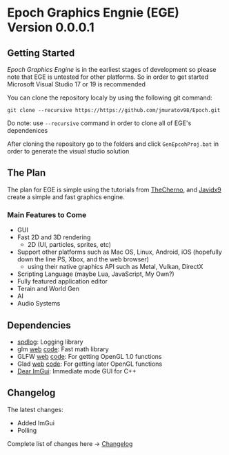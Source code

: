 # Epoch Graphics Engnie (EGE)  Version 0.0.0.1 #

## Getting Started ##
_Epoch Graphics Engine_ is in the earliest stages of development so please note that EGE is untested for other platforms. So in order to get started Microsoft Visual Studio 17 or 19 is recommended

You can clone the repository localy by using the following git command:

`git clone --recursive https://https://github.com/jmuratov98/Epoch.git`

Do note: use `--recursive` command in order to clone all of EGE's dependenices

After cloning the repository go to the folders and click `GenEpcohProj.bat` in order to generate the visual studio solution

## The Plan ##
The plan for EGE is simple using the tutorials from [TheCherno](https://thecherno.com/engine), and [Javidx9](https://www.youtube.com/channel/UC-yuWVUplUJZvieEligKBkA) create a simple and fast graphics engine.

### Main Features to Come ###
- GUI
- Fast 2D and 3D rendering
	- 2D (UI, particles, sprites, etc)
- Support other platforms such as Mac OS, Linux, Android, iOS (hopefully down the line PS, Xbox, and the web browser)
	- using their native graphics API such as Metal, Vulkan, DirectX
- Scripting Language (maybe Lua, JavaScript, My Own?)
- Fully featured application editor
- Terain and World Gen
- AI
- Audio Systems

## Dependencies ##
- [spdlog](https://github.com/gabime/spdlog): Logging library
- glm [web](https://glm.g-truc.net/0.9.9/index.html) [code](https://github.com/g-truc/glm): Fast math library
- GLFW [web](https://www.glfw.org) [code](https://github.com/glfw/glfw): For getting OpenGL 1.0 functions
- Glad [web](https://glad.dav1d.de) [code](https://github.com/Dav1dde/glad): For getting later OpenGL functions
- [Dear ImGui](https://github.com/ocornut/imgui): Immediate mode GUI for C++

## Changelog ##
The latest changes:

- Added ImGui
- Polling

Complete list of changes here -> [Changelog](docs/Changelog.md)
